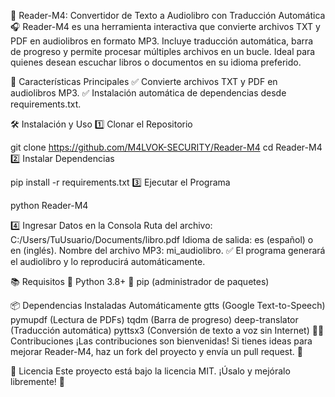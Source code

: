 📖 Reader-M4: Convertidor de Texto a Audiolibro con Traducción Automática 🎧
Reader-M4 es una herramienta interactiva que convierte archivos TXT y PDF en audiolibros en formato MP3. Incluye traducción automática, barra de progreso y permite procesar múltiples archivos en un bucle. Ideal para quienes desean escuchar libros o documentos en su idioma preferido.


🚀 Características Principales
✅ Convierte archivos TXT y PDF en audiolibros MP3.
✅ Instalación automática de dependencias desde requirements.txt.


🛠️ Instalación y Uso
1️⃣ Clonar el Repositorio

git clone https://github.com/M4LVOK-SECURITY/Reader-M4
cd Reader-M4
2️⃣ Instalar Dependencias

pip install -r requirements.txt
3️⃣ Ejecutar el Programa

python Reader-M4

4️⃣ Ingresar Datos en la Consola
Ruta del archivo: C:/Users/TuUsuario/Documents/libro.pdf
Idioma de salida: es (español) o en (inglés).
Nombre del archivo MP3: mi_audiolibro.
✅ El programa generará el audiolibro y lo reproducirá automáticamente.

📚 Requisitos
🔹 Python 3.8+
🔹 pip (administrador de paquetes)

📦 Dependencias Instaladas Automáticamente
gtts (Google Text-to-Speech)
pymupdf (Lectura de PDFs)
tqdm (Barra de progreso)
deep-translator (Traducción automática)
pyttsx3 (Conversión de texto a voz sin Internet)
👨‍💻 Contribuciones
¡Las contribuciones son bienvenidas! Si tienes ideas para mejorar Reader-M4, haz un fork del proyecto y envía un pull request. 🚀

📜 Licencia
Este proyecto está bajo la licencia MIT. ¡Úsalo y mejóralo libremente! 🎉
